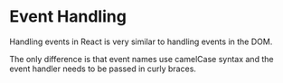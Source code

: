 # Event Handling

Handling events in React is very similar to handling events in the DOM.

The only difference is that event names use camelCase syntax and the event handler needs to be passed in curly braces.